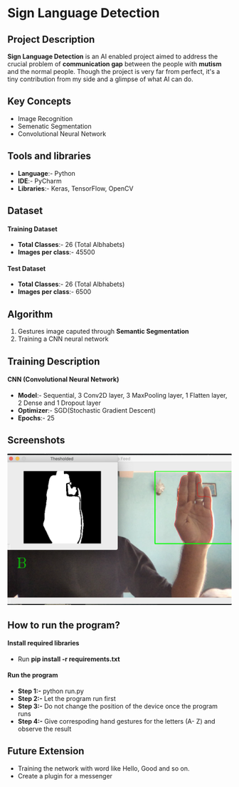 # Sign Language Detection

## Project Description
**Sign Language Detection** is an AI enabled project aimed to address the crucial problem of **communication gap** between the people with **mutism** and the normal people. Though the project is very far from perfect, it's a tiny contribution from my side and a glimpse of what AI can do.

## Key Concepts
* Image Recognition
* Semenatic Segmentation
* Convolutional Neural Network

## Tools and libraries
* **Language**:- Python
* **IDE**:- PyCharm
* **Libraries**:- Keras, TensorFlow, OpenCV

## Dataset

#### Training Dataset
* **Total Classes**:- 26 (Total Albhabets)
* **Images per class**:- 45500

#### Test Dataset
* **Total Classes**:- 26 (Total Albhabets)
* **Images per class**:- 6500

## Algorithm
1. Gestures image caputed through **Semantic Segmentation**
2. Training a CNN neural network

## Training Description

#### CNN (Convolutional Neural Network)
* **Model**:- Sequential, 3 Conv2D layer, 3 MaxPooling layer, 1 Flatten layer, 2 Dense and 1 Dropout layer
* **Optimizer**:- SGD(Stochastic Gradient Descent)
* **Epochs**:- 25

## Screenshots

![alt text](https://github.com/Scorpi35/Sign-Language-Recognition/blob/main/Screenshots/B_SS.png)

## How to run the program?

#### Install required libraries
* Run **pip install -r requirements.txt** 

#### Run the program 
* **Step 1:-** python run.py
* **Step 2:-** Let the program run first
* **Step 3:-** Do not change the position of the device once the program runs
* **Step 4:-** Give correspoding hand gestures for the letters (A- Z) and observe the result

## Future Extension
* Training the network with word like Hello, Good and so on.
* Create a plugin for a messenger
